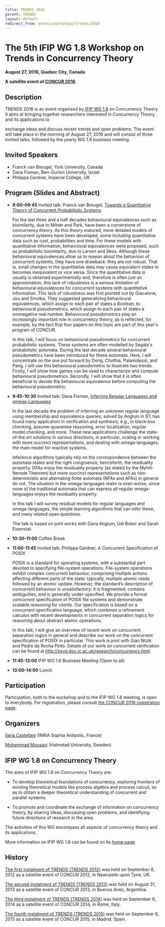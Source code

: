 ```yaml
---
title: TRENDS 2016
parent: TRENDS
layout: default
redirect_from: events/workshops/trends/2016
---
```


# The 5th IFIP WG 1.8 Workshop on Trends in Concurrency Theory

**August 27, 2016, Quebec City, Canada**

**A satellite event of [CONCUR 2016](http://www.concur2016.ulaval.ca/)**

## Description

TRENDS 2016 is an event organised by[ IFIP WG 1.8](https://www.concurrency-theory.org/organizations/ifip) on Concurrency Theory. It aims at bringing together researchers interested in Concurrency Theory and its applications to

exchange ideas and discuss recent trends and open problems. The event will take place in the morning of August 27, 2016 and will consist of three invited talks, followed by the yearly WG 1.8 business meeting.

## Invited Speakers

* Franck van Breugel, York University, Canada
* Dana Fisman, Ben-Gurion University, Israel
* Philippa Gardner, Imperial College, UK

## Program (Slides and Abstract)

* **9:00-09:45** Invited talk: Franck van Breugel, [Towards a Quantitative Theory of Concurrent Probabilistic Systems](http://ceres.hh.se/mediawiki/images/c/c7/Van_Breugel_trends_2016.pdf)

  For the last three and a half decades behavioural equivalences such as bisimilarity,
  due to Milner and Park, have been a cornerstone of concurrency theory. As this
  theory matured, more detailed models of concurrent systems have been developed, some
  including quantitative data such as cost, probabilities and time. For these models
  with quantitative information, behavioural equivalences were proposed, such as
  probabilistic bisimilarity, due to Larsen and Skou. Although these behavioural
  equivalences allow us to reason about the behaviour of concurrent systems, they have
  one drawback: they are not robust. That is, small changes in the quantitative data
  may cause equivalent states to becomes inequivalent or vice versa. Since the
  quantitative data is usually is obtained experimentally and, therefore is often just
  an approximation, this lack of robustness is a serious limitation of behavioural
  equivalences for concurrent systems with quantitative information. This lack of
  robustness was first pointed out by Giacalone, Jou and Smolka. They suggested
  generalizing behavioural equivalences, which assign to each pair of states a Boolean,
  to behavioural pseudometrics, which assign to each pair of states a nonnegative real
  number. Behavioural pseudometrics play an increasingly important role in concurrency
  theory, as is reflected, for example, by the fact that four papers on this topic are
  part of this year's program of CONCUR.

  In this talk, I will focus on behavioural pseudometrics for concurrent probabilistic
  systems. These systems are often modelled by Segala's probabilistic automata. During
  the last decade several behavioural pseudometrics have been introduced for these
  automata. Here, I will concentrate on the one put forward by Deng, Chothia, Palamidessi,
  and Pang. I will use this behavioural pseudometric to illustrate two trends. Firstly,
  I will show how games can be used to characterize and compute behavioural pseudometrics.
  Secondly, I will show that it is often beneficial to decide the behavioural equivalence
  before computing the behavioural pseudometric.
* **9:45-10:30** Invited talk: Dana Fisman, [Inferring Regular Languages and omega-Languages](http://ceres.hh.se/mediawiki/images/a/a4/Fisman_trends2016.pdf)

  In the last decade the problem of inferring an unknown regular language using membership and equivalence queries, solved by Angluin in 87, has found many application in verification and synthesis, e.g., in black-box checking, assume-guarantee reasoning, error localization, regular model checking, and more. These new applications challenge the state-of-the art solutions in various directions, in particular, scaling or working with more succinct representations, and dealing with omega-languages, the main model for reactive systems.

  Inference algorithms typically rely on the correspondence between the automata states and the right congruence, henceforth, the residuality property. DFAs enjoy the residuality property (as stated by the Myhill-Nerode Theorem) but more succinct representations such as non-deterministic and alternating finite automata (NFAs and AFAs) in general do not. The situation in the omega-languages realm is even worse, since none of the traditional automata that can express all regular omega-languages enjoys the residuality property.

  In this talk I will survey residual models for regular languages and omega-languages, the simple learning algorithms that can infer these, and many related open questions.

  The talk is based on joint works with Dana Angluin, Udi Boker and Sarah Eisenstat.

* **10:30-11:00** Coffee Break

* **11:00-11:45** Invited talk: Philippa Gardner, A Concurrent Specification of POSIX

  POSIX is a standard for operating systems, with a substantial part
  devoted to specifying file-system operations. File-system operations
  exhibit complex concurrent behaviour, comprising multiple actions
  affecting different parts of the state: typically, multiple atomic
  reads followed by an atomic update. However, the standard’s
  description of concurrent behaviour is unsatisfactory: it is
  fragmented; contains ambiguities; and is generally under-specified. We
  provide a formal concurrent specification of POSIX file systems and
  demonstrate scalable reasoning for clients. Our specification is based
  on a concurrent specification language, which combines a refinement
  calculus with recent developments in concurrent separation logics for
  reasoning about abstract atomic operations.

  In this talk, I will give an overview of recent work on concurrent
  separation logics in general and describe our work on the concurrent
  specification of POSIX in particular. This work is joint with Gian Ntzik and
  Pedro da Rocha Pinto. Details of our work on concurrent verification can
  be found at <http://psvg.doc.ic.ac.uk/research/concurrency.html>.

* **11:45-13:00** IFIP WG 1.8 Business Meeting (Open to all)

* **13:00-14:00** Lunch

## Participation

Participation, both to the workshop and to the IFIP WG 1.8 meeting, is open to everybody. For registration, please consult [the CONCUR 2016 registration page](http://www.concur2016.ulaval.ca/registration_and_venue/).

## Organizers

[Ilaria Castellani](http://www-sop.inria.fr/members/Ilaria.Castellani/Home.html) (INRIA Sophia Antipolis, France)

[Mohammad Mousavi](http://ceres.hh.se/mediawiki/Mohammad_Mousavi) (Halmstad University, Sweden)

## IFIP WG 1.8 on Concurrency Theory

The aims of IFIP WG 1.8 on Concurrency Theory are:

* To develop theoretical foundations of concurrency, exploring frontiers of existing theoretical models like process algebra and process calculi, so as to obtain a deeper theoretical understanding of concurrent and parallel systems.

* To promote and coordinate the exchange of information on concurrency theory, by sharing ideas, discussing open problems, and identifying future directions of research in the area.

The activities of this WG encompass all aspects of concurrency theory and its applications.

More information on IFIP WG 1.8 can be found on its [home page](https://www.concurrency-theory.org/organizations/ifip).

## History

[The first instalment of TRENDS (TRENDS 2012)](http://www.win.tue.nl/trends12/) was held on September 8, 2012 as a satellite event of CONCUR 2012, in Newcastle upon Tyne, UK.

[The second instalment of TRENDS (TRENDS 2013)](http://www.win.tue.nl/trends13/) was held on August 31, 2013 as a satellite event of CONCUR 2013, in Buenos Aires, Argentina.

[The third instalment of TRENDS (TRENDS 2014)](http://ceres.hh.se/mediawiki/TRENDS_2014) was held on September 6, 2014 as a satellite event of CONCUR 2014, in Rome, Italy.

[The fourth instalment of TRENDS (TRENDS 2015)](https://www.concurrency-theory.org/events/workshops/trends/2015) was held on September 6, 2015 as a satellite event of CONCUR 2015, in Madrid, Spain.